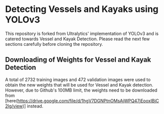 # Detecting Vessels and Kayaks using YOLOv3

This repository is forked from Ultralytics' implementation of YOLOv3 and is catered towards Vessel and Kayak Detection.
Please read the next few sections carefully before cloning the repository.

## Downloading of Weights for Vessel and Kayak Detection
A total of 2732 training images and 472 validation images were used to obtain the new weights that will be used for Vessel and Kayak detection.
However, due to Github's 100MB limit, the weights need to be downloaded from [here(https://drive.google.com/file/d/1hgV7DGNPtnOMsAjWPQ47jEooxIBjC2lg/view)] instead.


